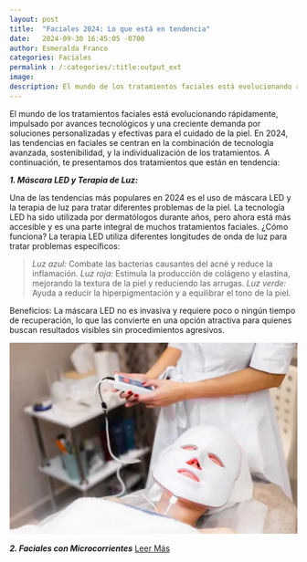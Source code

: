 ```yaml
---
layout: post
title:  "Faciales 2024: Lo que está en tendencia"
date:   2024-09-30 16:45:05 -0700
author: Esmeralda Franco
categories: Faciales
permalink : /:categories/:title:output_ext
image: 
description: El mundo de los tratamientos faciales está evolucionando rápidamente, impulsado por avances tecnológicos y una creciente demanda por soluciones personalizadas y efectivas para el cuidado de la piel.
---
```


El mundo de los tratamientos faciales está evolucionando rápidamente, impulsado por avances tecnológicos y una creciente demanda por soluciones personalizadas y efectivas para el cuidado de la piel. En 2024, las tendencias en faciales se centran en la combinación de tecnología avanzada, sostenibilidad, y la individualización de los tratamientos. A continuación, te presentamos dos tratamientos que están en tendencia:

***1. Máscara LED y Terapia de Luz:***

Una de las tendencias más populares en 2024 es el uso de máscara LED y la terapia de luz para tratar diferentes problemas de la piel. La tecnología LED ha sido utilizada por dermatólogos durante años, pero ahora está más accesible y es una parte integral de muchos tratamientos faciales.
¿Cómo funciona? La terapia LED utiliza diferentes longitudes de onda de luz para tratar problemas específicos:

>*Luz azul:* Combate las bacterias causantes del acné y reduce la inflamación.
>*Luz roja:* Estimula la producción de colágeno y elastina, mejorando la textura de la piel y reduciendo las arrugas.
>*Luz verde:* Ayuda a reducir la hiperpigmentación y a equilibrar el tono de la piel.

Beneficios: La máscara LED no es invasiva y requiere poco o ningún tiempo de recuperación, lo que las convierte en una opción atractiva para quienes buscan resultados visibles sin procedimientos agresivos.

<img src="/img/blog/Mascara-LED-y-Terapia-de-Luz.jpg.webp" class="img-fluid" alt="Máscara LED y Terapia de Luz">

***2. Faciales con Microcorrientes***
[Leer Más](/faciales/faciales-con-microcorrientes.html)
    


